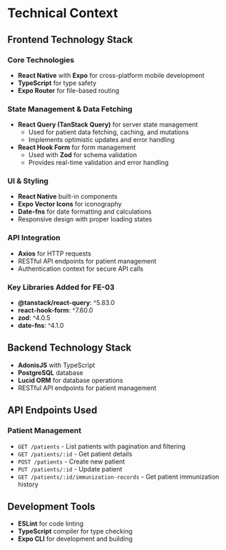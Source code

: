 # Technical Context

## Frontend Technology Stack

### Core Technologies
- **React Native** with **Expo** for cross-platform mobile development
- **TypeScript** for type safety
- **Expo Router** for file-based routing

### State Management & Data Fetching
- **React Query (TanStack Query)** for server state management
  - Used for patient data fetching, caching, and mutations
  - Implements optimistic updates and error handling
- **React Hook Form** for form management
  - Used with **Zod** for schema validation
  - Provides real-time validation and error handling

### UI & Styling
- **React Native** built-in components
- **Expo Vector Icons** for iconography
- **Date-fns** for date formatting and calculations
- Responsive design with proper loading states

### API Integration
- **Axios** for HTTP requests
- RESTful API endpoints for patient management
- Authentication context for secure API calls

### Key Libraries Added for FE-03
- **@tanstack/react-query**: ^5.83.0
- **react-hook-form**: ^7.60.0
- **zod**: ^4.0.5
- **date-fns**: ^4.1.0

## Backend Technology Stack
- **AdonisJS** with TypeScript
- **PostgreSQL** database
- **Lucid ORM** for database operations
- RESTful API endpoints for patient management

## API Endpoints Used
### Patient Management
- `GET /patients` - List patients with pagination and filtering
- `GET /patients/:id` - Get patient details
- `POST /patients` - Create new patient
- `PUT /patients/:id` - Update patient
- `GET /patients/:id/immunization-records` - Get patient immunization history

## Development Tools
- **ESLint** for code linting
- **TypeScript** compiler for type checking
- **Expo CLI** for development and building
